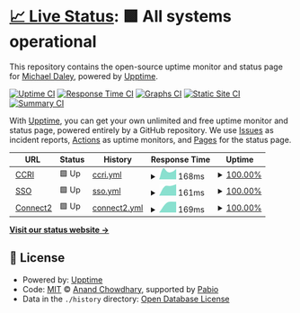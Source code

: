 # [📈 Live Status](https://greend139.github.io/Uptime-checks): <!--live status--> **🟩 All systems operational**

This repository contains the open-source uptime monitor and status page for [Michael Daley](https://greend139.github.io/Uptime-checks), powered by [Upptime](https://github.com/upptime/upptime).

[![Uptime CI](https://github.com/greend139/Uptime-checks/workflows/Uptime%20CI/badge.svg)](https://github.com/greend139/Uptime-checks/actions?query=workflow%3A%22Uptime+CI%22)
[![Response Time CI](https://github.com/greend139/Uptime-checks/workflows/Response%20Time%20CI/badge.svg)](https://github.com/greend139/Uptime-checks/actions?query=workflow%3A%22Response+Time+CI%22)
[![Graphs CI](https://github.com/greend139/Uptime-checks/workflows/Graphs%20CI/badge.svg)](https://github.com/greend139/Uptime-checks/actions?query=workflow%3A%22Graphs+CI%22)
[![Static Site CI](https://github.com/greend139/Uptime-checks/workflows/Static%20Site%20CI/badge.svg)](https://github.com/greend139/Uptime-checks/actions?query=workflow%3A%22Static+Site+CI%22)
[![Summary CI](https://github.com/greend139/Uptime-checks/workflows/Summary%20CI/badge.svg)](https://github.com/greend139/Uptime-checks/actions?query=workflow%3A%22Summary+CI%22)

With [Upptime](https://upptime.js.org), you can get your own unlimited and free uptime monitor and status page, powered entirely by a GitHub repository. We use [Issues](https://github.com/greend139/Uptime-checks/issues) as incident reports, [Actions](https://github.com/greend139/Uptime-checks/actions) as uptime monitors, and [Pages](https://greend139.github.io/Uptime-checks) for the status page.

<!--start: status pages-->
<!-- This summary is generated by Upptime (https://github.com/upptime/upptime) -->
<!-- Do not edit this manually, your changes will be overwritten -->
<!-- prettier-ignore -->
| URL | Status | History | Response Time | Uptime |
| --- | ------ | ------- | ------------- | ------ |
| <img alt="" src="https://icons.duckduckgo.com/ip3/www.ccri.edu.ico" height="13"> [CCRI](https://www.ccri.edu) | 🟩 Up | [ccri.yml](https://github.com/greend139/Uptime-checks/commits/HEAD/history/ccri.yml) | <details><summary><img alt="Response time graph" src="./graphs/ccri/response-time-week.png" height="20"> 168ms</summary><br><a href="https://greend139.github.io/Uptime-checks/history/ccri"><img alt="Response time 168" src="https://img.shields.io/endpoint?url=https%3A%2F%2Fraw.githubusercontent.com%2Fgreend139%2FUptime-checks%2FHEAD%2Fapi%2Fccri%2Fresponse-time.json"></a><br><a href="https://greend139.github.io/Uptime-checks/history/ccri"><img alt="24-hour response time 206" src="https://img.shields.io/endpoint?url=https%3A%2F%2Fraw.githubusercontent.com%2Fgreend139%2FUptime-checks%2FHEAD%2Fapi%2Fccri%2Fresponse-time-day.json"></a><br><a href="https://greend139.github.io/Uptime-checks/history/ccri"><img alt="7-day response time 168" src="https://img.shields.io/endpoint?url=https%3A%2F%2Fraw.githubusercontent.com%2Fgreend139%2FUptime-checks%2FHEAD%2Fapi%2Fccri%2Fresponse-time-week.json"></a><br><a href="https://greend139.github.io/Uptime-checks/history/ccri"><img alt="30-day response time 168" src="https://img.shields.io/endpoint?url=https%3A%2F%2Fraw.githubusercontent.com%2Fgreend139%2FUptime-checks%2FHEAD%2Fapi%2Fccri%2Fresponse-time-month.json"></a><br><a href="https://greend139.github.io/Uptime-checks/history/ccri"><img alt="1-year response time 168" src="https://img.shields.io/endpoint?url=https%3A%2F%2Fraw.githubusercontent.com%2Fgreend139%2FUptime-checks%2FHEAD%2Fapi%2Fccri%2Fresponse-time-year.json"></a></details> | <details><summary><a href="https://greend139.github.io/Uptime-checks/history/ccri">100.00%</a></summary><a href="https://greend139.github.io/Uptime-checks/history/ccri"><img alt="All-time uptime 100.00%" src="https://img.shields.io/endpoint?url=https%3A%2F%2Fraw.githubusercontent.com%2Fgreend139%2FUptime-checks%2FHEAD%2Fapi%2Fccri%2Fuptime.json"></a><br><a href="https://greend139.github.io/Uptime-checks/history/ccri"><img alt="24-hour uptime 100.00%" src="https://img.shields.io/endpoint?url=https%3A%2F%2Fraw.githubusercontent.com%2Fgreend139%2FUptime-checks%2FHEAD%2Fapi%2Fccri%2Fuptime-day.json"></a><br><a href="https://greend139.github.io/Uptime-checks/history/ccri"><img alt="7-day uptime 100.00%" src="https://img.shields.io/endpoint?url=https%3A%2F%2Fraw.githubusercontent.com%2Fgreend139%2FUptime-checks%2FHEAD%2Fapi%2Fccri%2Fuptime-week.json"></a><br><a href="https://greend139.github.io/Uptime-checks/history/ccri"><img alt="30-day uptime 100.00%" src="https://img.shields.io/endpoint?url=https%3A%2F%2Fraw.githubusercontent.com%2Fgreend139%2FUptime-checks%2FHEAD%2Fapi%2Fccri%2Fuptime-month.json"></a><br><a href="https://greend139.github.io/Uptime-checks/history/ccri"><img alt="1-year uptime 100.00%" src="https://img.shields.io/endpoint?url=https%3A%2F%2Fraw.githubusercontent.com%2Fgreend139%2FUptime-checks%2FHEAD%2Fapi%2Fccri%2Fuptime-year.json"></a></details>
| <img alt="" src="https://icons.duckduckgo.com/ip3/sts.ccri.edu.ico" height="13"> [SSO](https://sts.ccri.edu/cas/login) | 🟩 Up | [sso.yml](https://github.com/greend139/Uptime-checks/commits/HEAD/history/sso.yml) | <details><summary><img alt="Response time graph" src="./graphs/sso/response-time-week.png" height="20"> 161ms</summary><br><a href="https://greend139.github.io/Uptime-checks/history/sso"><img alt="Response time 161" src="https://img.shields.io/endpoint?url=https%3A%2F%2Fraw.githubusercontent.com%2Fgreend139%2FUptime-checks%2FHEAD%2Fapi%2Fsso%2Fresponse-time.json"></a><br><a href="https://greend139.github.io/Uptime-checks/history/sso"><img alt="24-hour response time 165" src="https://img.shields.io/endpoint?url=https%3A%2F%2Fraw.githubusercontent.com%2Fgreend139%2FUptime-checks%2FHEAD%2Fapi%2Fsso%2Fresponse-time-day.json"></a><br><a href="https://greend139.github.io/Uptime-checks/history/sso"><img alt="7-day response time 161" src="https://img.shields.io/endpoint?url=https%3A%2F%2Fraw.githubusercontent.com%2Fgreend139%2FUptime-checks%2FHEAD%2Fapi%2Fsso%2Fresponse-time-week.json"></a><br><a href="https://greend139.github.io/Uptime-checks/history/sso"><img alt="30-day response time 161" src="https://img.shields.io/endpoint?url=https%3A%2F%2Fraw.githubusercontent.com%2Fgreend139%2FUptime-checks%2FHEAD%2Fapi%2Fsso%2Fresponse-time-month.json"></a><br><a href="https://greend139.github.io/Uptime-checks/history/sso"><img alt="1-year response time 161" src="https://img.shields.io/endpoint?url=https%3A%2F%2Fraw.githubusercontent.com%2Fgreend139%2FUptime-checks%2FHEAD%2Fapi%2Fsso%2Fresponse-time-year.json"></a></details> | <details><summary><a href="https://greend139.github.io/Uptime-checks/history/sso">100.00%</a></summary><a href="https://greend139.github.io/Uptime-checks/history/sso"><img alt="All-time uptime 100.00%" src="https://img.shields.io/endpoint?url=https%3A%2F%2Fraw.githubusercontent.com%2Fgreend139%2FUptime-checks%2FHEAD%2Fapi%2Fsso%2Fuptime.json"></a><br><a href="https://greend139.github.io/Uptime-checks/history/sso"><img alt="24-hour uptime 100.00%" src="https://img.shields.io/endpoint?url=https%3A%2F%2Fraw.githubusercontent.com%2Fgreend139%2FUptime-checks%2FHEAD%2Fapi%2Fsso%2Fuptime-day.json"></a><br><a href="https://greend139.github.io/Uptime-checks/history/sso"><img alt="7-day uptime 100.00%" src="https://img.shields.io/endpoint?url=https%3A%2F%2Fraw.githubusercontent.com%2Fgreend139%2FUptime-checks%2FHEAD%2Fapi%2Fsso%2Fuptime-week.json"></a><br><a href="https://greend139.github.io/Uptime-checks/history/sso"><img alt="30-day uptime 100.00%" src="https://img.shields.io/endpoint?url=https%3A%2F%2Fraw.githubusercontent.com%2Fgreend139%2FUptime-checks%2FHEAD%2Fapi%2Fsso%2Fuptime-month.json"></a><br><a href="https://greend139.github.io/Uptime-checks/history/sso"><img alt="1-year uptime 100.00%" src="https://img.shields.io/endpoint?url=https%3A%2F%2Fraw.githubusercontent.com%2Fgreend139%2FUptime-checks%2FHEAD%2Fapi%2Fsso%2Fuptime-year.json"></a></details>
| <img alt="" src="https://icons.duckduckgo.com/ip3/connect2.ccri.edu.ico" height="13"> [Connect2](https://connect2.ccri.edu:10443) | 🟩 Up | [connect2.yml](https://github.com/greend139/Uptime-checks/commits/HEAD/history/connect2.yml) | <details><summary><img alt="Response time graph" src="./graphs/connect2/response-time-week.png" height="20"> 169ms</summary><br><a href="https://greend139.github.io/Uptime-checks/history/connect2"><img alt="Response time 169" src="https://img.shields.io/endpoint?url=https%3A%2F%2Fraw.githubusercontent.com%2Fgreend139%2FUptime-checks%2FHEAD%2Fapi%2Fconnect2%2Fresponse-time.json"></a><br><a href="https://greend139.github.io/Uptime-checks/history/connect2"><img alt="24-hour response time 174" src="https://img.shields.io/endpoint?url=https%3A%2F%2Fraw.githubusercontent.com%2Fgreend139%2FUptime-checks%2FHEAD%2Fapi%2Fconnect2%2Fresponse-time-day.json"></a><br><a href="https://greend139.github.io/Uptime-checks/history/connect2"><img alt="7-day response time 169" src="https://img.shields.io/endpoint?url=https%3A%2F%2Fraw.githubusercontent.com%2Fgreend139%2FUptime-checks%2FHEAD%2Fapi%2Fconnect2%2Fresponse-time-week.json"></a><br><a href="https://greend139.github.io/Uptime-checks/history/connect2"><img alt="30-day response time 169" src="https://img.shields.io/endpoint?url=https%3A%2F%2Fraw.githubusercontent.com%2Fgreend139%2FUptime-checks%2FHEAD%2Fapi%2Fconnect2%2Fresponse-time-month.json"></a><br><a href="https://greend139.github.io/Uptime-checks/history/connect2"><img alt="1-year response time 169" src="https://img.shields.io/endpoint?url=https%3A%2F%2Fraw.githubusercontent.com%2Fgreend139%2FUptime-checks%2FHEAD%2Fapi%2Fconnect2%2Fresponse-time-year.json"></a></details> | <details><summary><a href="https://greend139.github.io/Uptime-checks/history/connect2">100.00%</a></summary><a href="https://greend139.github.io/Uptime-checks/history/connect2"><img alt="All-time uptime 100.00%" src="https://img.shields.io/endpoint?url=https%3A%2F%2Fraw.githubusercontent.com%2Fgreend139%2FUptime-checks%2FHEAD%2Fapi%2Fconnect2%2Fuptime.json"></a><br><a href="https://greend139.github.io/Uptime-checks/history/connect2"><img alt="24-hour uptime 100.00%" src="https://img.shields.io/endpoint?url=https%3A%2F%2Fraw.githubusercontent.com%2Fgreend139%2FUptime-checks%2FHEAD%2Fapi%2Fconnect2%2Fuptime-day.json"></a><br><a href="https://greend139.github.io/Uptime-checks/history/connect2"><img alt="7-day uptime 100.00%" src="https://img.shields.io/endpoint?url=https%3A%2F%2Fraw.githubusercontent.com%2Fgreend139%2FUptime-checks%2FHEAD%2Fapi%2Fconnect2%2Fuptime-week.json"></a><br><a href="https://greend139.github.io/Uptime-checks/history/connect2"><img alt="30-day uptime 100.00%" src="https://img.shields.io/endpoint?url=https%3A%2F%2Fraw.githubusercontent.com%2Fgreend139%2FUptime-checks%2FHEAD%2Fapi%2Fconnect2%2Fuptime-month.json"></a><br><a href="https://greend139.github.io/Uptime-checks/history/connect2"><img alt="1-year uptime 100.00%" src="https://img.shields.io/endpoint?url=https%3A%2F%2Fraw.githubusercontent.com%2Fgreend139%2FUptime-checks%2FHEAD%2Fapi%2Fconnect2%2Fuptime-year.json"></a></details>

<!--end: status pages-->

[**Visit our status website →**](https://greend139.github.io/Uptime-checks)

## 📄 License

- Powered by: [Upptime](https://github.com/upptime/upptime)
- Code: [MIT](./LICENSE) © [Anand Chowdhary](https://anandchowdhary.com), supported by [Pabio](https://pabio.com)
- Data in the `./history` directory: [Open Database License](https://opendatacommons.org/licenses/odbl/1-0/)
